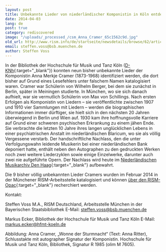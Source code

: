```yaml
---
layout: post
title: Unbekannte Lieder von niederländischer Komponistin in Köln entdeckt
date: 2014-04-03
lang: de
post: true
category: rediscovered
image: "/uploads/_processed_/csm_Anna_Cramer_65c1562c9d.jpg"
old_url: http://www.rism.info/de/startseite/newsdetails/browse/62/article/64/unknown-lieder-by-dutch-composer-anna-merkje-cramer-discovered-in-cologne.html
email: steffen.voss@bsb.muenchen.de
author: Steffen Voss
---
```



In der Bibliothek der Hochschule für Musik und Tanz Köln ([D-KNh](http://opac.rism.info/index.php?id=6&tx_bsbsearch_pi1%5Bsmode%5D=advanced&L=&tx_bsbsearch_pi1%5Bfield%5D%5B0%5D=ssiglum&tx_bsbsearch_pi1%5Bquery%5D%5B0%5D=D-KNh&tx_bsbsearch_pi1%5Bfield%5D%5B1%5D=sauthor&tx_bsbsearch_pi1%5Bquery%5D%5B1%5D=&tx_bsbsearch_pi1%5Bfield%5D%5B2%5D=stitle&tx_bsbsearch_pi1%5Bquery%5D%5B2%5D=&tx_bsbsearch_pi1%5Bsubmit_button%5D=Suche){:target="_blank"}) konnten neun bisher unbekannte Lieder der Komponistin Anna Merkje Cramer (1873-1968) identifiziert werden, die dort bisher auf Grund eines Lesefehlers unter falschem Namen katalogisiert waren. Cramer war Schülerin von Wilhelm Berger, bei dem sie zunächst in Berlin, später in Meiningen studierte. In München, wo sie sich danach aufhielt, war sie vermutlich Schülerin von Max von Schillings. Nach ersten Erfolgen als Komponistin von Liedern – sie veröffentlichte zwischen 1907 und 1910 vier Sammlungen mit Liedern – werden die biographischen Informationen immer dürftiger, sie hielt sich in den nächsten 20 Jahren überwiegend in Berlin und Wien auf. 1930 kam ihre hoffnungsvolle Karriere auf Grund einer schweren psychischen Erkrankung zu einem jähen Ende. Sie verbrachte die letzten 10 Jahre ihres langen unglücklichen Lebens in einer psychiatrischen Anstalt im niederländischen Blaricum, wo sie als völlig Vergessene verstarb. Der handschriftliche Nachlass, den die unter Verfolgungswahn leidende Musikerin bei einer niederländischen Bank deponiert hatte, enthält neben den Autographen zu den gedruckten Werken noch zwei weitere Liederzyklen sowie einige Einzelwerke, darunter auch zwei nie aufgeführte Opern. Der Nachlass wird heute im [Niederländischen Musikarchiv Den Haag](http://www.nederlandsmuziekinstituut.nl/en/collections/304){:target="_blank"} aufbewahrt.

Die 9 bisher völlig unbekannten Lieder Cramers wurden im Februar 2014 in der Münchener RISM-Arbeitsstelle katalogisiert und können [über den RISM-Opac](http://opac.rism.info/index.php?id=6&tx_bsbsearch_pi1%5Bsmode%5D=advanced&L=0&tx_bsbsearch_pi1%5Bfield%5D%5B0%5D=ssiglum&tx_bsbsearch_pi1%5Bquery%5D%5B0%5D=D-KNh&tx_bsbsearch_pi1%5Bfield%5D%5B1%5D=sauthor&tx_bsbsearch_pi1%5Bquery%5D%5B1%5D=Cramer%2C+Anna+Merkje&tx_bsbsearch_pi1%5Bfield%5D%5B2%5D=stitle&tx_bsbsearch_pi1%5Bquery%5D%5B2%5D=&tx_bsbsearch_pi1%5Bsubmit_button%5D=Suche){:target="_blank"} recherchiert werden.



Kontakt:

Steffen Voss M.A., RISM Deutschland, Arbeitsstelle München in der Bayerischen Staatsbibliothek
E-Mail: [steffen.voss@bsb.muenchen.de](mailto:steffen.voss@bsb.muenchen.de)

Markus Ecker, Bibliothek der Hochschule für Musik und Tanz Köln
E-Mail: [markus.ecker@hfmt-koeln.de](mailto:markus.ecker@hfmt-koeln.de)



Abbildung: Anna Cramer, „Wonne der Sturmnacht“ (Text: Anna Ritter), Schlusstakte mit autographer Signatur der Komponistin. Hochschule für Musik und Tanz Köln, Bibliothek, Signatur R 1985 (olim M 7605).